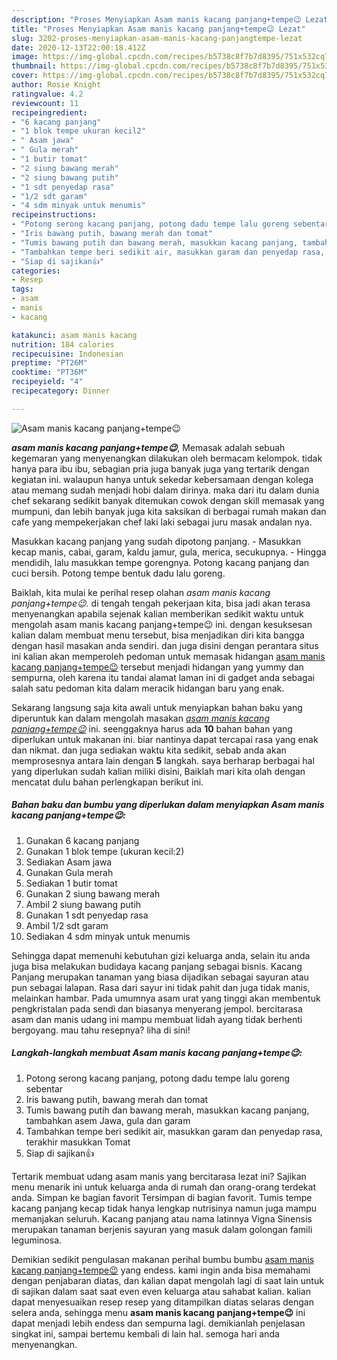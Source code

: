 ```yaml
---
description: "Proses Menyiapkan Asam manis kacang panjang+tempe😉 Lezat"
title: "Proses Menyiapkan Asam manis kacang panjang+tempe😉 Lezat"
slug: 3202-proses-menyiapkan-asam-manis-kacang-panjangtempe-lezat
date: 2020-12-13T22:00:18.412Z
image: https://img-global.cpcdn.com/recipes/b5738c8f7b7d8395/751x532cq70/asam-manis-kacang-panjangtempe😉-foto-resep-utama.jpg
thumbnail: https://img-global.cpcdn.com/recipes/b5738c8f7b7d8395/751x532cq70/asam-manis-kacang-panjangtempe😉-foto-resep-utama.jpg
cover: https://img-global.cpcdn.com/recipes/b5738c8f7b7d8395/751x532cq70/asam-manis-kacang-panjangtempe😉-foto-resep-utama.jpg
author: Rosie Knight
ratingvalue: 4.2
reviewcount: 11
recipeingredient:
- "6 kacang panjang"
- "1 blok tempe ukuran kecil2"
- " Asam jawa"
- " Gula merah"
- "1 butir tomat"
- "2 siung bawang merah"
- "2 siung bawang putih"
- "1 sdt penyedap rasa"
- "1/2 sdt garam"
- "4 sdm minyak untuk menumis"
recipeinstructions:
- "Potong serong kacang panjang, potong dadu tempe lalu goreng sebentar"
- "Iris bawang putih, bawang merah dan tomat"
- "Tumis bawang putih dan bawang merah, masukkan kacang panjang, tambahkan asem Jawa, gula dan garam"
- "Tambahkan tempe beri sedikit air, masukkan garam dan penyedap rasa, terakhir masukkan Tomat"
- "Siap di sajikan👍"
categories:
- Resep
tags:
- asam
- manis
- kacang

katakunci: asam manis kacang 
nutrition: 184 calories
recipecuisine: Indonesian
preptime: "PT26M"
cooktime: "PT36M"
recipeyield: "4"
recipecategory: Dinner

---
```



![Asam manis kacang panjang+tempe😉](https://img-global.cpcdn.com/recipes/b5738c8f7b7d8395/751x532cq70/asam-manis-kacang-panjangtempe😉-foto-resep-utama.jpg)

<b><i>asam manis kacang panjang+tempe😉</i></b>, Memasak adalah sebuah kegemaran yang menyenangkan dilakukan oleh bermacam kelompok. tidak hanya para ibu ibu, sebagian pria juga banyak juga yang tertarik dengan kegiatan ini. walaupun hanya untuk sekedar kebersamaan dengan kolega atau memang sudah menjadi hobi dalam dirinya. maka dari itu dalam dunia chef sekarang sedikit banyak ditemukan cowok dengan skill memasak yang mumpuni, dan lebih banyak juga kita saksikan di berbagai rumah makan dan cafe yang mempekerjakan chef laki laki sebagai juru masak andalan nya.

Masukkan kacang panjang yang sudah dipotong panjang. - Masukkan kecap manis, cabai, garam, kaldu jamur, gula, merica, secukupnya. - Hingga mendidih, lalu masukkan tempe gorengnya. Potong kacang panjang dan cuci bersih. Potong tempe bentuk dadu lalu goreng.

Baiklah, kita mulai ke perihal resep olahan <i>asam manis kacang panjang+tempe😉</i>. di tengah tengah pekerjaan kita, bisa jadi akan terasa menyenangkan apabila sejenak kalian memberikan sedikit waktu untuk mengolah asam manis kacang panjang+tempe😉 ini. dengan kesuksesan kalian dalam membuat menu tersebut, bisa menjadikan diri kita bangga dengan hasil masakan anda sendiri. dan juga disini dengan perantara situs ini kalian akan memperoleh pedoman untuk memasak hidangan <u>asam manis kacang panjang+tempe😉</u> tersebut menjadi hidangan yang yummy dan sempurna, oleh karena itu tandai alamat laman ini di gadget anda sebagai salah satu pedoman kita dalam meracik hidangan baru yang enak.


Sekarang langsung saja kita awali untuk menyiapkan bahan baku yang diperuntuk kan dalam mengolah masakan <u><i>asam manis kacang panjang+tempe😉</i></u> ini. seenggaknya harus ada <b>10</b> bahan bahan yang diperlukan untuk makanan ini. biar nantinya dapat tercapai rasa yang enak dan nikmat. dan juga sediakan waktu kita sedikit, sebab anda akan memprosesnya antara lain dengan <b>5</b> langkah. saya berharap berbagai hal yang diperlukan sudah kalian miliki disini, Baiklah mari kita olah dengan mencatat dulu bahan perlengkapan berikut ini.

<!--inarticleads1-->

##### Bahan baku dan bumbu yang diperlukan dalam menyiapkan Asam manis kacang panjang+tempe😉:

1. Gunakan 6 kacang panjang
1. Gunakan 1 blok tempe (ukuran kecil:2)
1. Sediakan  Asam jawa
1. Gunakan  Gula merah
1. Sediakan 1 butir tomat
1. Gunakan 2 siung bawang merah
1. Ambil 2 siung bawang putih
1. Gunakan 1 sdt penyedap rasa
1. Ambil 1/2 sdt garam
1. Sediakan 4 sdm minyak untuk menumis


Sehingga dapat memenuhi kebutuhan gizi keluarga anda, selain itu anda juga bisa melakukan budidaya kacang panjang sebagai bisnis. Kacang Panjang merupakan tanaman yang biasa dijadikan sebagai sayuran atau pun sebagai lalapan. Rasa dari sayur ini tidak pahit dan juga tidak manis, melainkan hambar. Pada umumnya asam urat yang tinggi akan membentuk pengkristalan pada sendi dan biasanya menyerang jempol. bercitarasa asam dan manis udang ini mampu membuat lidah ayang tidak berhenti bergoyang. mau tahu resepnya? liha di sini! 

<!--inarticleads2-->

##### Langkah-langkah membuat Asam manis kacang panjang+tempe😉:

1. Potong serong kacang panjang, potong dadu tempe lalu goreng sebentar
1. Iris bawang putih, bawang merah dan tomat
1. Tumis bawang putih dan bawang merah, masukkan kacang panjang, tambahkan asem Jawa, gula dan garam
1. Tambahkan tempe beri sedikit air, masukkan garam dan penyedap rasa, terakhir masukkan Tomat
1. Siap di sajikan👍


Tertarik membuat udang asam manis yang bercitarasa lezat ini? Sajikan menu menarik ini untuk keluarga anda di rumah dan orang-orang terdekat anda. Simpan ke bagian favorit Tersimpan di bagian favorit. Tumis tempe kacang panjang kecap tidak hanya lengkap nutrisinya namun juga mampu memanjakan seluruh. Kacang panjang atau nama latinnya Vigna Sinensis merupakan tanaman berjenis sayuran yang masuk dalam golongan famili leguminosa. 

Demikian sedikit pengulasan makanan perihal bumbu bumbu <u>asam manis kacang panjang+tempe😉</u> yang endess. kami ingin anda bisa memahami dengan penjabaran diatas, dan kalian dapat mengolah lagi di saat lain untuk di sajikan dalam saat saat even even keluarga atau sahabat kalian. kalian dapat menyesuaikan resep resep yang ditampilkan diatas selaras dengan selera anda, sehingga menu <b>asam manis kacang panjang+tempe😉</b> ini dapat menjadi lebih endess dan sempurna lagi. demikianlah penjelasan singkat ini, sampai bertemu kembali di lain hal. semoga hari anda menyenangkan.
